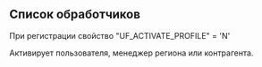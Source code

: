 ## Список обработчиков

При регистрации свойство "UF_ACTIVATE_PROFILE" = 'N'

Активирует пользователя, менеджер региона или контрагента.

